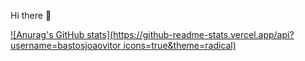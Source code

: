 Hi there 👋

[![Anurag's GitHub stats](https://github-readme-stats.vercel.app/api?username=bastosjoaovitor icons=true&theme=radical)](https://github.com/anuraghazra/github-readme-stats)
